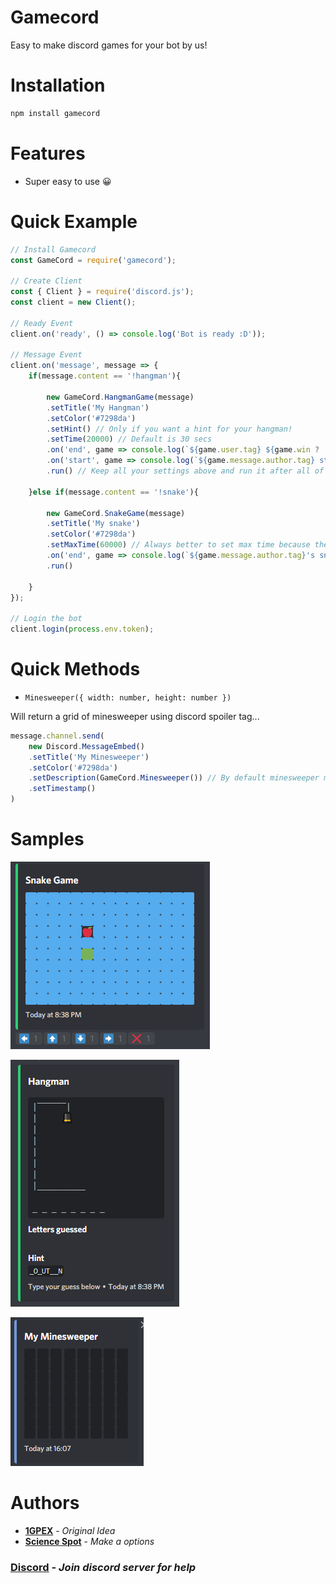 # Gamecord

Easy to make discord games for your bot by us!

# Installation

```bash
npm install gamecord
```

# Features
- Super easy to use 😀

# Quick Example

```js
// Install Gamecord
const GameCord = require('gamecord');

// Create Client
const { Client } = require('discord.js');
const client = new Client();

// Ready Event
client.on('ready', () => console.log('Bot is ready :D'));

// Message Event
client.on('message', message => {
    if(message.content == '!hangman'){

        new GameCord.HangmanGame(message)
        .setTitle('My Hangman')
        .setColor('#7298da')
        .setHint() // Only if you want a hint for your hangman!
        .setTime(20000) // Default is 30 secs
        .on('end', game => console.log(`${game.user.tag} ${game.win ? 'win' : 'lose'} the game!`))
        .on('start', game => console.log(`${game.message.author.tag} started a hangman game with word ${game.word}!`))
        .run() // Keep all your settings above and run it after all of your configuration!

    }else if(message.content == '!snake'){

        new GameCord.SnakeGame(message)
        .setTitle('My snake')
        .setColor('#7298da')
        .setMaxTime(60000) // Always better to set max time because the default one is just 5s
        .on('end', game => console.log(`${game.message.author.tag}'s snake game score was ${game.score}`)) // Start event also exists
        .run()

    }
});

// Login the bot
client.login(process.env.token);
```

# Quick Methods

- `Minesweeper({ width: number, height: number })`

Will return a grid of minesweeper using discord spoiler tag...

```js
message.channel.send(
    new Discord.MessageEmbed()
    .setTitle('My Minesweeper')
    .setColor('#7298da')
    .setDescription(GameCord.Minesweeper()) // By default minesweeper method takes 8x8 grid
    .setTimestamp()
)
```

# Samples
![1](/images/snake.png)

![2](/images/hangman.png)

![3](/images/mine.png)

# Authors
* **[1GPEX](https://github.com/1GPEX)** - *Original Idea*
* **[Science Spot](https://github.com/Scientific-Guy)** - *Make a options* 

### [Discord](https://discord.gg/hw7XPxz) - *Join discord server for help*
